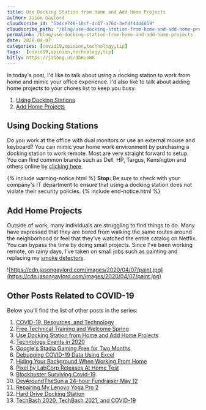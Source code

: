 ```yaml
---
title: Use Docking Station from Home and Add Home Projects
author: Jason Gaylord
cloudscribe_id: "5b4ce748-10cf-4c47-a76d-3efdf44d4659"
cloudscribe_path: "/blog/use-docking-station-from-home-and-add-home-projects"
permalink: /blog/use-docking-station-from-home-and-add-home-projects
date: 2020-04-07
categories: [covid19,opinion,technology,tip]
tags:  [covid19,opinion,technology,tip]
bitly: https://jasong.us/3bRuoWK
---
```


In today's post, I'd like to talk about using a docking station to work from home and mimic your office experience. I'd also like to talk about adding home projects to your chores list to keep you busy. 

1.  [Using Docking Stations](#using-docking-stations)
2.  [Add Home Projects](#add-home-projects)

## Using Docking Stations
Do you work at the office with dual monitors or use an external mouse and keyboard? You can mimic your home work environment by purchasing a docking station to work remote. Most are very straight forward to setup. You can find common brands such as Dell, HP, Targus, Kensington and others online by [clicking here](https://www.amazon.com/s/ref=as_li_ss_tl?k=Docking+Station&ref=nb_sb_noss_2&linkCode=ll2&tag=jasongaylor01-20&linkId=38ed00b0c761a5b4928b1115bd44ea8e&language=en_US).

{% include warning-notice.html %}
<strong>Stop:</strong> Be sure to check with your company's IT department to ensure that using a docking station does not violate their security policies.
{% include end-notice.html %}

## Add Home Projects
Outside of work, many individuals are struggling to find things to do. Many have expressed that they are bored from walking the same routes around the neighborhood or feel that they've watched the entire catalog on Netflix. You can bypass the time by doing small projects. Since I've been working remote, on rainy days, I've taken on small jobs such as painting and replacing my [smoke detectors](https://amzn.to/2x8Vl9t). 

![https://cdn.jasongaylord.com/images/2020/04/07/paint.jpg](https://cdn.jasongaylord.com/images/2020/04/07/paint.jpg)

## Other Posts Related to COVID-19
Below you'll find the list of other posts in the series:

1. [COVID-19, Resources, and Technology](https://jasong.us/2wgSBqo)
2. [Free Technical Training and Welcome Spring](https://jasong.us/2XeHw3W)
3. [Use Docking Station from Home and Add Home Projects](https://jasong.us/3bRuoWK)
4. [Technology Events in 2020](https://jasong.us/2wvKshS)
5. [Google's Stadia Gaming Free for Two Months](https://jasong.us/2ySyXSR)
6. [Debugging COVID-19 Data Using Excel](https://jasong.us/2K5BhHV)
7. [Hiding Your Background When Working From Home](https://jasong.us/3enL8XE)
8. [Pixel by LabCorp Releases At Home Test](https://jasong.us/2xVsplI)
9. [Blockbuster Surviving Covid-19](https://jasong.us/2YduAvE)
10. [DevAroundTheSun a 24-hour Fundraiser May 12](https://jasong.us/2VWxxzm)
11. [Repairing My Lenovo Yoga Pro 2](https://jasong.us/370OTzb)
12. [Hard Drive Docking Station](https://jasong.us/3clW9GH)
13. [TechBash 2020, TechBash 2021, and COVID-19](https://jasong.us/37lAkGe)